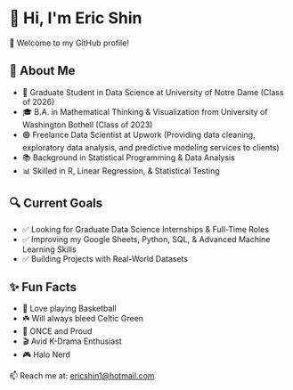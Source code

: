 # 👋 Hi, I'm Eric Shin

🙌 Welcome to my GitHub profile!

## 🧪 About Me

- 🏫 Graduate Student in Data Science at University of Notre Dame (Class of 2026)  
- 🎓 B.A. in Mathematical Thinking & Visualization from University of Washington Bothell (Class of 2023)
- 🟢 Freelance Data Scientist at Upwork (Providing data cleaning, exploratory data analysis, and predictive modeling services to clients)  
- 📚 Background in Statistical Programming & Data Analysis 
- 📊 Skilled in R, Linear Regression, & Statistical Testing

## 🔍 Current Goals

- ✅ Looking for Graduate Data Science Internships & Full-Time Roles  
- ✅ Improving my Google Sheets, Python, SQL, & Advanced Machine Learning Skills  
- ✅ Building Projects with Real-World Datasets

## ✨ Fun Facts

- 🏀 Love playing Basketball
- ☘️ Will always bleed Celtic Green
- 💖 ONCE and Proud
- 🎬 Avid K-Drama Enthusiast  
- 🎮 Halo Nerd

📫 Reach me at: [ericshin1@hotmail.com](mailto:ericshin1@hotmail.com)
